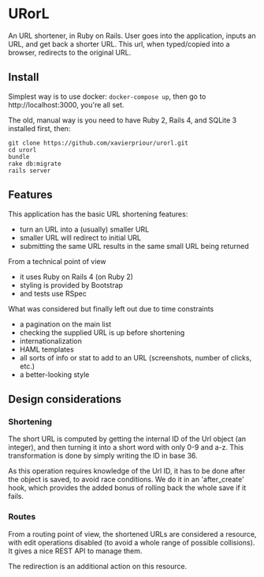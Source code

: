 # URorL
An URL shortener, in Ruby on Rails.
User goes into the application, inputs an URL, and get back a shorter URL.
This url, when typed/copied into a browser, redirects to the original URL.

## Install

Simplest way is to use docker: `docker-compose up`,
then go to http://localhost:3000,
you're all set.

The old, manual way is you need to have
Ruby 2, Rails 4, and SQLite 3 installed first, then:
```
git clone https://github.com/xavierpriour/urorl.git
cd urorl
bundle
rake db:migrate
rails server
```

## Features
This application has the basic URL shortening features:
- turn an URL into a (usually) smaller URL
- smaller URL will redirect to initial URL
- submitting the same URL results in the same small URL being returned

From a technical point of view
- it uses Ruby on Rails 4 (on Ruby 2)
- styling is provided by Bootstrap
- and tests use RSpec

What was considered but finally left out due to time constraints
- a pagination on the main list
- checking the supplied URL is up before shortening
- internationalization
- HAML templates
- all sorts of info or stat to add to an URL (screenshots, number of clicks, etc.)
- a better-looking style

## Design considerations

### Shortening
The short URL is computed by getting the internal ID of the Url object (an integer), and then turning it into a short word with only 0-9 and a-z. This transformation is done by simply writing the ID in base 36.

As this operation requires knowledge of the Url ID, it has to be done after the object is saved, to avoid race conditions. We do it in an 'after_create' hook, which provides the added bonus of rolling back the whole save if it fails.

### Routes
From a routing point of view, the shortened URLs are considered a resource, with edit operations disabled (to avoid a whole range of possible collisions). It gives a nice REST API to manage them.

The redirection is an additional action on this resource.